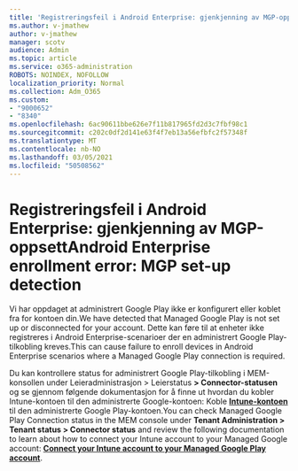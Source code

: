 ```yaml
---
title: 'Registreringsfeil i Android Enterprise: gjenkjenning av MGP-oppsett'
ms.author: v-jmathew
author: v-jmathew
manager: scotv
audience: Admin
ms.topic: article
ms.service: o365-administration
ROBOTS: NOINDEX, NOFOLLOW
localization_priority: Normal
ms.collection: Adm_O365
ms.custom:
- "9000652"
- "8340"
ms.openlocfilehash: 6ac90611bbe626e7f11b817965fd2d3c7fbf98c1
ms.sourcegitcommit: c202c0df2d141e63f4f7eb13a56efbfc2f57348f
ms.translationtype: MT
ms.contentlocale: nb-NO
ms.lasthandoff: 03/05/2021
ms.locfileid: "50508562"
---
```

# <a name="android-enterprise-enrollment-error-mgp-set-up-detection"></a><span data-ttu-id="d11df-102">Registreringsfeil i Android Enterprise: gjenkjenning av MGP-oppsett</span><span class="sxs-lookup"><span data-stu-id="d11df-102">Android Enterprise enrollment error: MGP set-up detection</span></span>

<span data-ttu-id="d11df-103">Vi har oppdaget at administrert Google Play ikke er konfigurert eller koblet fra for kontoen din.</span><span class="sxs-lookup"><span data-stu-id="d11df-103">We have detected that Managed Google Play is not set up or disconnected for your account.</span></span> <span data-ttu-id="d11df-104">Dette kan føre til at enheter ikke registreres i Android Enterprise-scenarioer der en administrert Google Play-tilkobling kreves.</span><span class="sxs-lookup"><span data-stu-id="d11df-104">This can cause failure to enroll devices in Android Enterprise scenarios where a Managed Google Play connection is required.</span></span>

<span data-ttu-id="d11df-105">Du kan kontrollere status for administrert Google Play-tilkobling i MEM-konsollen under Leieradministrasjon > Leierstatus **> Connector-statusen** og se gjennom følgende dokumentasjon for å finne ut hvordan du kobler Intune-kontoen til den administrerte Google-kontoen: Koble **[Intune-kontoen](https://docs.microsoft.com/mem/intune/enrollment/connect-intune-android-enterprise)** til den administrerte Google Play-kontoen.</span><span class="sxs-lookup"><span data-stu-id="d11df-105">You can check Managed Google Play Connection status in the MEM console under **Tenant Administration > Tenant status > Connector status** and review the following documentation to learn about how to connect your Intune account to your Managed Google account: **[Connect your Intune account to your Managed Google Play account](https://docs.microsoft.com/mem/intune/enrollment/connect-intune-android-enterprise)**.</span></span>
